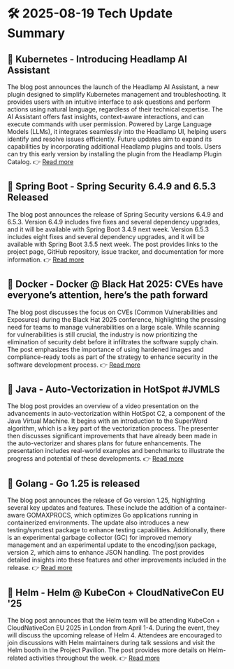 # 🛠️ 2025-08-19 Tech Update Summary

## 🔹 Kubernetes - Introducing Headlamp AI Assistant
The blog post announces the launch of the Headlamp AI Assistant, a new plugin designed to simplify Kubernetes management and troubleshooting. It provides users with an intuitive interface to ask questions and perform actions using natural language, regardless of their technical expertise. The AI Assistant offers fast insights, context-aware interactions, and can execute commands with user permission. Powered by Large Language Models (LLMs), it integrates seamlessly into the Headlamp UI, helping users identify and resolve issues efficiently. Future updates aim to expand its capabilities by incorporating additional Headlamp plugins and tools. Users can try this early version by installing the plugin from the Headlamp Plugin Catalog.
👉 [Read more](https://kubernetes.io/blog/2025/08/07/introducing-headlamp-ai-assistant/)

## 🔹 Spring Boot - Spring Security 6.4.9 and 6.5.3 Released
The blog post announces the release of Spring Security versions 6.4.9 and 6.5.3. Version 6.4.9 includes five fixes and several dependency upgrades, and it will be available with Spring Boot 3.4.9 next week. Version 6.5.3 includes eight fixes and several dependency upgrades, and it will be available with Spring Boot 3.5.5 next week. The post provides links to the project page, GitHub repository, issue tracker, and documentation for more information.
👉 [Read more](https://spring.io/blog/2025/08/18/spring-security-6-4-9-and-6-5-3-released)

## 🔹 Docker - Docker @ Black Hat 2025: CVEs have everyone’s attention, here’s the path forward
The blog post discusses the focus on CVEs (Common Vulnerabilities and Exposures) during the Black Hat 2025 conference, highlighting the pressing need for teams to manage vulnerabilities on a large scale. While scanning for vulnerabilities is still crucial, the industry is now prioritizing the elimination of security debt before it infiltrates the software supply chain. The post emphasizes the importance of using hardened images and compliance-ready tools as part of the strategy to enhance security in the software development process.
👉 [Read more](https://www.docker.com/blog/docker-black-hat-2025-secure-software-supply-chain/)

## 🔹 Java - Auto-Vectorization in HotSpot #JVMLS
The blog post provides an overview of a video presentation on the advancements in auto-vectorization within HotSpot C2, a component of the Java Virtual Machine. It begins with an introduction to the SuperWord algorithm, which is a key part of the vectorization process. The presenter then discusses significant improvements that have already been made in the auto-vectorizer and shares plans for future enhancements. The presentation includes real-world examples and benchmarks to illustrate the progress and potential of these developments.
👉 [Read more](https://inside.java/2025/08/16/jvmls-hotspot-auto-vectorization/)

## 🔹 Golang - Go 1.25 is released
The blog post announces the release of Go version 1.25, highlighting several key updates and features. These include the addition of a container-aware GOMAXPROCS, which optimizes Go applications running in containerized environments. The update also introduces a new testing/synctest package to enhance testing capabilities. Additionally, there is an experimental garbage collector (GC) for improved memory management and an experimental update to the encoding/json package, version 2, which aims to enhance JSON handling. The post provides detailed insights into these features and other improvements included in the release.
👉 [Read more](https://go.dev/blog/go1.25)

## 🔹 Helm - Helm @ KubeCon + CloudNativeCon EU '25
The blog post announces that the Helm team will be attending KubeCon + CloudNativeCon EU 2025 in London from April 1-4. During the event, they will discuss the upcoming release of Helm 4. Attendees are encouraged to join discussions with Helm maintainers during talk sessions and visit the Helm booth in the Project Pavilion. The post provides more details on Helm-related activities throughout the week.
👉 [Read more](https://helm.sh/blog/helm-at-kubecon-eu-25/)

